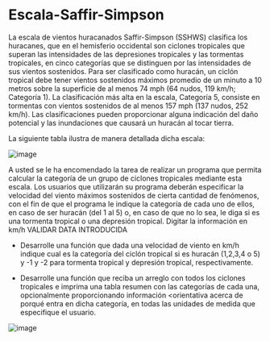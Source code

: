 # Escala-Saffir-Simpson

La escala de vientos huracanados Saffir-Simpson (SSHWS) clasifica los huracanes, que en el hemisferio
occidental son ciclones tropicales que superan las intensidades de las depresiones tropicales y las
tormentas tropicales, en cinco categorías que se distinguen por las intensidades de sus vientos sostenidos.
Para ser clasificado como huracán, un ciclón tropical debe tener vientos sostenidos máximos promedio
de un minuto a 10 metros sobre la superficie de al menos 74 mph (64 nudos, 119 km/h; Categoría 1). La
clasificación más alta en la escala, Categoría 5, consiste en tormentas con vientos sostenidos de al menos
157 mph (137 nudos, 252 km/h). Las clasificaciones pueden proporcionar alguna indicación del daño
potencial y las inundaciones que causará un huracán al tocar tierra.

La siguiente tabla ilustra de manera detallada dicha escala:

![image](https://github.com/user-attachments/assets/a7c16b4d-8b63-4f35-9b71-9c77e4e89d5e)

A usted se le ha encomendado la tarea de realizar un programa que permita calcular la categoría de un
grupo de ciclones tropicales mediante esta escala. Los usuarios que utilizarán su programa deberán
especificar la velocidad del viento máximos sostenidos de cierta cantidad de fenómenos, con el fin de que
el programa le indique la categoría de cada uno de ellos, en caso de ser huracán (del 1 al 5) o, en caso de
que no lo sea, le diga si es una tormenta tropical o una depresión tropical. Digitar la información en km/h
VALIDAR DATA INTRODUCIDA

- Desarrolle una función que dada una velocidad de viento en km/h indique cual es la categoría
del ciclón tropical si es huracán (1,2,3,4 o 5) y -1 y -2 para tormenta tropical y depresión tropical,
respectivamente.

- Desarrolle una función que reciba un arreglo con todos los ciclones tropicales e imprima una
tabla resumen con las categorías de cada una, opcionalmente proporcionando información
<orientativa acerca de porqué entra en dicha categoría, en todas las unidades de medida que
especifique el usuario.

![image](https://github.com/user-attachments/assets/be83a5b4-47b1-4dd3-b744-243c1f64b93d)
